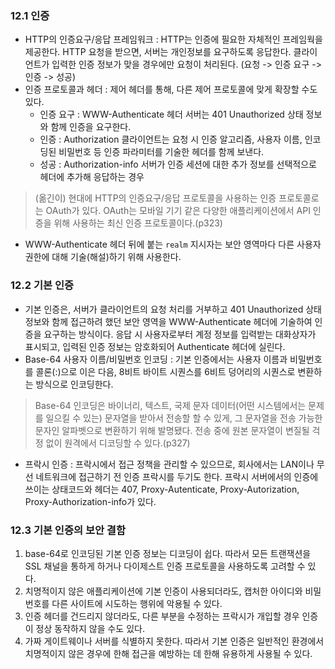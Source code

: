### 12.1 인증
- HTTP의 인증요구/응답 프레임워크 : HTTP는 인증에 필요한 자체적인 프레임웍을 제공한다. HTTP 요청을 받으면, 서버는 개인정보를 요구하도록 응답한다.
클라이언트가 입력한 인증 정보가 맞을 경우에만 요청이 처리된다. (요청 -> 인증 요구 -> 인증 -> 성공)
- 인증 프로토콜과 헤더 : 제어 헤더를 통해, 다른 제어 프로토콜에 맞게 확장할 수도 있다. 
  - 인증 요구 : WWW-Authenticate 헤더 서버는 401 Unauthorized 상태 정보와 함께 인증을 요구한다.
  - 인증 : Authorization 클라이언트는 요청 시 인증 알고리즘, 사용자 이름, 인코딩된 비밀번호 등 인증 파라미터를 기술한 헤더를 함께 보낸다.
  - 성공 : Authorization-info 서버가 인증 세션에 대한 추가 정보를 선택적으로 헤더에 추가해 응답하는 경우
> (옮긴이) 현대에 HTTP의 인증요구/응답 프로토콜을 사용하는 인증 프로토콜로는 OAuth가 있다. OAuth는 모바일 기기 같은 다양한 애플리케이션에서 API 인증을 위해 사용하는 최신 인증 프로토콜이다.(p323)
- WWW-Authenticate 헤더 뒤에 붙는 `realm` 지시자는 보안 영역마다 다른 사용자 권한에 대해 기술(해설)하기 위해 사용한다. 

### 12.2 기본 인증
- 기본 인증은, 서버가 클라이언트의 요청 처리를 거부하고 401 Unauthorized 상태 정보와 함께 접근하려 했던 보안 영역을 WWW-Authenticate 헤더에 기술하여
인증을 요구하는 방식이다. 응답 시 사용자로부터 계정 정보를 입력받는 대화상자가 표시되고, 입력된 인증 정보는 암호화되어 Authenticate 헤더에 실린다.
- Base-64 사용자 이름/비밀번호 인코딩 : 기본 인증에서는 사용자 이름과 비밀번호를 콜론(:)으로 이은 다음, 8비트 바이트 시퀀스를 6비트 덩어리의 시퀀스로 변환하는 방식으로 인코딩한다.
> Base-64 인코딩은 바이너리, 텍스트, 국제 문자 데이터(어떤 시스템에서는 문제를 일으킬 수 있는) 문자열을 받아서 전송할 할 수 있게, 그 문자열을 전송 가능한 문자인 알파벳으로 변환하기 위해 발명됐다. 전송 중에 원본 문자열이 변질될 걱정 없이 원격에서 디코딩할 수 있다.(p327)
- 프락시 인증 : 프락시에서 접근 정책을 관리할 수 있으므로, 회사에서는 LAN이나 무선 네트워크에 접근하기 전 인증 프락시를 두기도 한다. 프락시 서버에서의 인증에 쓰이는 상태코드와 헤더는 407, Proxy-Autenticate, Proxy-Autorization, Proxy-Authorization-info가 있다.

### 12.3 기본 인증의 보안 결함
1. base-64로 인코딩된 기본 인증 정보는 디코딩이 쉽다. 따라서 모든 트랜잭션을 SSL 채널을 통하게 하거나 다이제스트 인증 프로토콜을 사용하도록 고려할 수 있다.
2. 치명적이지 않은 애플리케이션에 기본 인증이 사용되더라도, 캡처한 아이디와 비밀번호를 다른 사이트에 시도하는 행위에 악용될 수 있다.
3. 인증 헤더를 건드리지 않더라도, 다른 부분을 수정하는 프락시가 개입할 경우 인증이 정상 동작하지 않을 수도 있다.
4. 가짜 게이트웨이나 서버를 식별하지 못한다. 따라서 기본 인증은 일반적인 환경에서 치명적이지 않은 경우에 한해 접근을 예방하는 데 한해 유용하게 사용될 수 있다.

